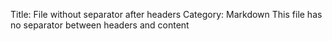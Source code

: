 Title: File without separator after headers
Category: Markdown
This file has no separator between headers and content
